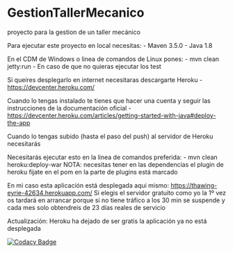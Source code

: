 # GestionTallerMecanico
proyecto para la gestion de un taller mecánico 

Para ejecutar este proyecto en local necesitas:
    - Maven 3.5.0
    - Java 1.8
    
En el CDM de Windows o linea de comandos de Linux pones:
    - mvn clean jetty:run
    - En caso de que no quieras ejecutar los test
     
Si queires desplegarlo en internet necesitaras descargarte Heroku
    - https://devcenter.heroku.com/

Cuando lo tengas instalado te tienes que hacer una cuenta y seguir las instrucciones de la documentación oficial
    - https://devcenter.heroku.com/articles/getting-started-with-java#deploy-the-app
    
Cuando lo tengas subido (hasta el paso del push) al servidor de Heroku necesitarás

Necesitarás ejecutar esto en la linea de comandos preferida:
    - mvn clean heroku:deploy-war
    NOTA: necesitas tener en las dependencias el plugin de heroku fijate en el pom en la parte de plugins está marcado
    
En mi caso esta aplicación está desplegada aqui mismo: https://thawing-eyrie-42634.herokuapp.com/
Si elegis el servidor gratuito como yo la 1º vez os tardará en arrancar porque si no tiene tráfico a los 30 min se suspende y cada mes solo obtendreis de 23 días reales de servicio

Actualización: Heroku ha dejado de ser gratis la aplicación ya no está desplegada

[![Codacy Badge](https://api.codacy.com/project/badge/Grade/2eab58e7e7084cadb16d8c2c2e86a047)](https://www.codacy.com/app/MaQuiNa1995/GestionTallerMecanico?utm_source=github.com&amp;utm_medium=referral&amp;utm_content=MaQuiNa1995/GestionTallerMecanico&amp;utm_campaign=Badge_Grade)
